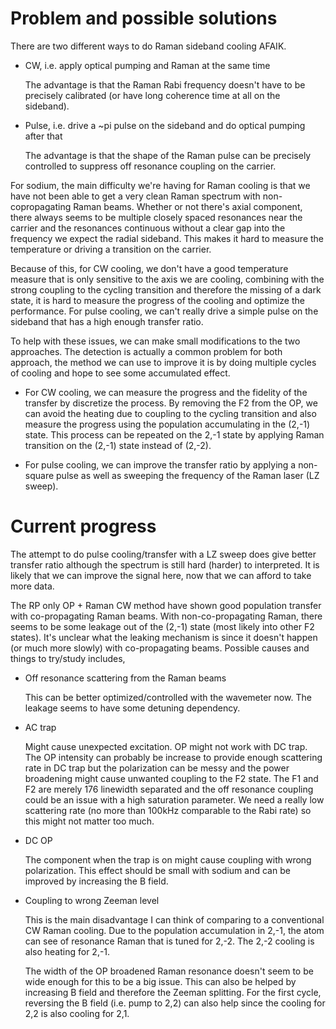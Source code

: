 # Problem and possible solutions

There are two different ways to do Raman sideband cooling AFAIK.

* CW, i.e. apply optical pumping and Raman at the same time

    The advantage is that the Raman Rabi frequency doesn't have to be
    precisely calibrated (or have long coherence time at all on the sideband).

* Pulse, i.e. drive a ~pi pulse on the sideband and do optical pumping after that

    The advantage is that the shape of the Raman pulse can be precisely
    controlled to suppress off resonance coupling on the carrier.

For sodium, the main difficulty we're having for Raman cooling is that
we have not been able to get a very clean Raman spectrum with
non-copropagating Raman beams. Whether or not there's axial component,
there always seems to be multiple closely spaced resonances near the carrier
and the resonances continuous without a clear gap into the frequency we expect
the radial sideband. This makes it hard to measure the temperature or driving
a transition on the carrier.

Because of this, for CW cooling, we don't have a good temperature measure
that is only sensitive to the axis we are cooling, combining with the strong
coupling to the cycling transition and therefore the missing of a dark state,
it is hard to measure the progress of the cooling and optimize the performance.
For pulse cooling, we can't really drive a simple pulse on the sideband that
has a high enough transfer ratio.

To help with these issues, we can make small modifications to the two approaches.
The detection is actually a common problem for both approach,
the method we can use to improve it is by doing multiple cycles of cooling and
hope to see some accumulated effect.

* For CW cooling, we can measure the progress and the fidelity of the transfer
  by discretize the process. By removing the F2 from the OP, we can avoid the
  heating due to coupling to the cycling transition and also measure the
  progress using the population accumulating in the (2,-1) state.
  This process can be repeated on the 2,-1 state by applying Raman transition
  on the (2,-1) state instead of (2,-2).

* For pulse cooling, we can improve the transfer ratio by applying a non-square
  pulse as well as sweeping the frequency of the Raman laser (LZ sweep).

# Current progress

The attempt to do pulse cooling/transfer with a LZ sweep does give better
transfer ratio although the spectrum is still hard (harder) to interpreted.
It is likely that we can improve the signal here,
now that we can afford to take more data.

The RP only OP + Raman CW method have shown good population transfer with
co-propagating Raman beams.
With non-co-propagating Raman, there seems to be some leakage out of the
(2,-1) state (most likely into other F2 states). It's unclear what the leaking
mechanism is since it doesn't happen (or much more slowly) with co-propagating
beams. Possible causes and things to try/study includes,

* Off resonance scattering from the Raman beams

    This can be better optimized/controlled with the wavemeter now.
    The leakage seems to have some detuning dependency.

* AC trap

    Might cause unexpected excitation. OP might not work with DC trap.
    The OP intensity can probably be increase to provide enough scattering
    rate in DC trap but the polarization can be messy and the power broadening
    might cause unwanted coupling to the F2 state. The F1 and F2 are merely
    176 linewidth separated and the off resonance coupling could be an issue
    with a high saturation parameter. We need a really low scattering rate
    (no more than 100kHz comparable to the Rabi rate) so this might not matter
    too much.

* DC OP

    The component when the trap is on might cause coupling with wrong
    polarization. This effect should be small with sodium and can be
    improved by increasing the B field.

* Coupling to wrong Zeeman level

    This is the main disadvantage I can think of comparing to a conventional
    CW Raman cooling. Due to the population accumulation in 2,-1, the atom
    can see of resonance Raman that is tuned for 2,-2. The 2,-2 cooling is also
    heating for 2,-1.

    The width of the OP broadened Raman resonance doesn't seem to be wide enough
    for this to be a big issue. This can also be helped by increasing B field
    and therefore the Zeeman splitting. For the first cycle, reversing the B
    field (i.e. pump to 2,2) can also help since the cooling for 2,2 is also
    cooling for 2,1.
